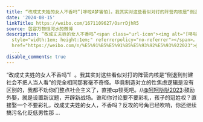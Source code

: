 ```yaml
---
title: “改成丈夫姓的女人不香吗”[哆啦A梦害怕]。我其实对这些看似对打的阵营内核是“倒退到封建社会不把人当人看”的完全相同那套毫不奇怪。毕竟制造对立的性焦虑逻...
date: '2024-08-15'
linkTitle: https://weibo.com/1671109627/OsrrDjhR5
source: 包容万物恒河水的微博
description: “改成丈夫姓的女人不香吗”<span class="url-icon"><img alt="[哆啦A梦害怕]" src="https://h5.sinaimg.cn/m/emoticon/icon/doraemon/dr_03haipa-32e9b53caf.png"
  style="width:1em; height:1em;" referrerpolicy="no-referrer"></span>。我其实对这些看似对打的阵营内核是“倒退到封建社会不把人当人看”的完全相同那套毫不奇怪。毕竟制造对立的性焦虑逻辑是没有区别的，我都不劝你们整点社会主义了，直接cp锁死吧。//<a
  href="https://weibo.com/n/%E5%91%B5%E5%91%B5%E5%93%92%E5%93%922023">@呵呵哒哒2023</a>:鼓励外娶，就是设置新议题，开辟新战场。谁和你讨论要不要彩礼，孩子的冠姓权？直接娶一个不要彩礼，改成丈夫姓的女人，不香吗？反攻的号角已经吹响，你还继续搞污名化贬低男性那
  ...
disable_comments: true
---
```

“改成丈夫姓的女人不香吗”<span class="url-icon"><img alt="[哆啦A梦害怕]" src="https://h5.sinaimg.cn/m/emoticon/icon/doraemon/dr_03haipa-32e9b53caf.png" style="width:1em; height:1em;" referrerpolicy="no-referrer"></span>。我其实对这些看似对打的阵营内核是“倒退到封建社会不把人当人看”的完全相同那套毫不奇怪。毕竟制造对立的性焦虑逻辑是没有区别的，我都不劝你们整点社会主义了，直接cp锁死吧。//<a href="https://weibo.com/n/%E5%91%B5%E5%91%B5%E5%93%92%E5%93%922023">@呵呵哒哒2023</a>:鼓励外娶，就是设置新议题，开辟新战场。谁和你讨论要不要彩礼，孩子的冠姓权？直接娶一个不要彩礼，改成丈夫姓的女人，不香吗？反攻的号角已经吹响，你还继续搞污名化贬低男性那 ...